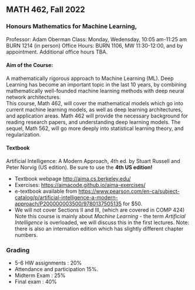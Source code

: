 ## MATH 462, Fall 2022
### Honours Mathematics for Machine Learning,
Professor: Adam Oberman
Class: Monday, Wedensday, 10:05 am-11:25 am BURN 1214 (in person)
Office Hours: BURN 1106, MW 11:30-12:00, and by appointment. Additional office hours TBA.
#### Aim of the Course:
A mathematically rigorous approach to Machine Learning (ML). 
Deep Learning has become an important topic in the last 10 years, by combining mathematically well-founded machine learning methods with deep neural network architectures.   
This course, Math 462, will cover the mathematical models which go into current machine learning models, as well as deep learning architectures, and application areas.  Math 462 will provide the necessary background for reading research papers, and understanding deep learning models. The sequel, Math 562, will go more deeply into statistical learning theory, and regularization.  
#### Textbook
Artificial Intelligence: A Modern Approach, 4th ed. by Stuart Russell and Peter Norvig (US edition). Be sure to use the **4th US edition!**  
- Textbook webpage  http://aima.cs.berkeley.edu/
- Exercises: https://aimacode.github.io/aima-exercises/
- e-textbook available from https://www.pearson.com/en-ca/subject-catalog/p/artificial-intelligence-a-modern-approach/P200000003500/9780137505135 for $50. 
- We will not cover Sections II and III, (which are covered in COMP 424)
Note this course is mainly about *Machine Learning -* the term *Artificial Intelligence* is overloaded, we will discuss this in the first lectures. Note: there is also an internation edition which has slightly different chapter numbers.  
### Grading 
- 5-6 HW assignments : 20%
- Attendance and participation 15%. 
- Midterm Exam : 25%
- Final exam : 40% 
